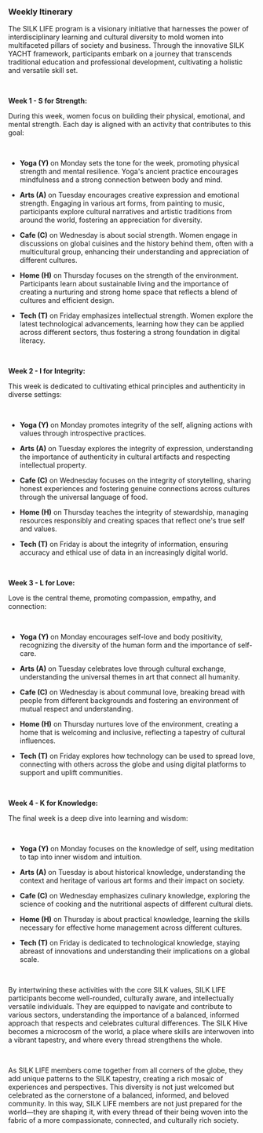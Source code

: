 ### Weekly Itinerary 
The SILK LIFE program is a visionary initiative that harnesses the power of interdisciplinary learning and cultural diversity to mold women into multifaceted pillars of society and business. Through the innovative SILK YACHT framework, participants embark on a journey that transcends traditional education and professional development, cultivating a holistic and versatile skill set. 

  

**Week 1 - S for Strength:** 

During this week, women focus on building their physical, emotional, and mental strength. Each day is aligned with an activity that contributes to this goal: 

  

- **Yoga (Y)** on Monday sets the tone for the week, promoting physical strength and mental resilience. Yoga's ancient practice encourages mindfulness and a strong connection between body and mind. 

 

- **Arts (A)** on Tuesday encourages creative expression and emotional strength. Engaging in various art forms, from painting to music, participants explore cultural narratives and artistic traditions from around the world, fostering an appreciation for diversity. 

 

- **Cafe (C)** on Wednesday is about social strength. Women engage in discussions on global cuisines and the history behind them, often with a multicultural group, enhancing their understanding and appreciation of different cultures. 

 

- **Home (H)** on Thursday focuses on the strength of the environment. Participants learn about sustainable living and the importance of creating a nurturing and strong home space that reflects a blend of cultures and efficient design. 

 

- **Tech (T)** on Friday emphasizes intellectual strength. Women explore the latest technological advancements, learning how they can be applied across different sectors, thus fostering a strong foundation in digital literacy. 

  

**Week 2 - I for Integrity:** 

This week is dedicated to cultivating ethical principles and authenticity in diverse settings: 

  

- **Yoga (Y)** on Monday promotes integrity of the self, aligning actions with values through introspective practices. 

 

- **Arts (A)** on Tuesday explores the integrity of expression, understanding the importance of authenticity in cultural artifacts and respecting intellectual property. 

 

- **Cafe (C)** on Wednesday focuses on the integrity of storytelling, sharing honest experiences and fostering genuine connections across cultures through the universal language of food. 

 

- **Home (H)** on Thursday teaches the integrity of stewardship, managing resources responsibly and creating spaces that reflect one's true self and values. 

 

- **Tech (T)** on Friday is about the integrity of information, ensuring accuracy and ethical use of data in an increasingly digital world. 

  

**Week 3 - L for Love:** 

Love is the central theme, promoting compassion, empathy, and connection: 

  

- **Yoga (Y)** on Monday encourages self-love and body positivity, recognizing the diversity of the human form and the importance of self-care. 

 

- **Arts (A)** on Tuesday celebrates love through cultural exchange, understanding the universal themes in art that connect all humanity. 

 

- **Cafe (C)** on Wednesday is about communal love, breaking bread with people from different backgrounds and fostering an environment of mutual respect and understanding. 

 

- **Home (H)** on Thursday nurtures love of the environment, creating a home that is welcoming and inclusive, reflecting a tapestry of cultural influences. 

 

- **Tech (T)** on Friday explores how technology can be used to spread love, connecting with others across the globe and using digital platforms to support and uplift communities. 

  

**Week 4 - K for Knowledge:** 

The final week is a deep dive into learning and wisdom: 

  

- **Yoga (Y)** on Monday focuses on the knowledge of self, using meditation to tap into inner wisdom and intuition. 

 

- **Arts (A)** on Tuesday is about historical knowledge, understanding the context and heritage of various art forms and their impact on society. 

 

- **Cafe (C)** on Wednesday emphasizes culinary knowledge, exploring the science of cooking and the nutritional aspects of different cultural diets. 

 

- **Home (H)** on Thursday is about practical knowledge, learning the skills necessary for effective home management across different cultures. 

 

- **Tech (T)** on Friday is dedicated to technological knowledge, staying abreast of innovations and understanding their implications on a global scale. 

  

By intertwining these activities with the core SILK values, SILK LIFE participants become well-rounded, culturally aware, and intellectually versatile individuals. They are equipped to navigate and contribute to various sectors, understanding the importance of a balanced, informed approach that respects and celebrates cultural differences. The SILK Hive becomes a microcosm of the world, a place where skills are interwoven into a vibrant tapestry, and where every thread strengthens the whole. 

  

As SILK LIFE members come together from all corners of the globe, they add unique patterns to the SILK tapestry, creating a rich mosaic of experiences and perspectives. This diversity is not just welcomed but celebrated as the cornerstone of a balanced, informed, and beloved community. In this way, SILK LIFE members are not just prepared for the world—they are shaping it, with every thread of their being woven into the fabric of a more compassionate, connected, and culturally rich society. 

